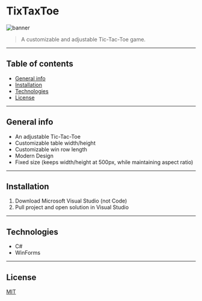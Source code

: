 # TixTaxToe
![banner](https://i.ibb.co/xGR0d3C/Banner.jpg)
> A customizable and adjustable Tic-Tac-Toe game.

---

## Table of contents  
* [General info](#general-info)  
* [Installation](#installation)  
* [Technologies](#technologies)  
* [License](#license)

---

## General info
* An adjustable Tic-Tac-Toe
* Customizable table width/height
* Customizable win row length
* Modern Design
* Fixed size (keeps width/height at 500px, while maintaining aspect ratio)

---

## Installation  
1. Download Microsoft Visual Studio (not Code)
2. Pull project and open solution in Visual Studio

---

## Technologies  
* C#
* WinForms


---

## License  
[MIT](https://choosealicense.com/licenses/mit/)
